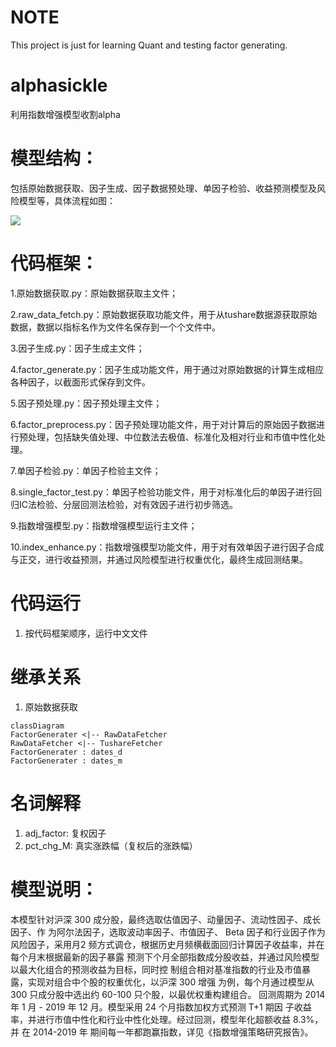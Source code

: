 # NOTE

This project is just for learning Quant and testing factor generating.

# alphasickle
利用指数增强模型收割alpha

# 模型结构：

包括原始数据获取、因子生成、因子数据预处理、单因子检验、收益预测模型及风险模型等，具体流程如图：

![](指数增强模型结构.png)

# 代码框架：

1.原始数据获取.py：原始数据获取主文件；

2.raw_data_fetch.py：原始数据获取功能文件，用于从tushare数据源获取原始数据，数据以指标名作为文件名保存到一个个文件中。

3.因子生成.py：因子生成主文件；

4.factor_generate.py：因子生成功能文件，用于通过对原始数据的计算生成相应各种因子，以截面形式保存到文件。

5.因子预处理.py：因子预处理主文件；

6.factor_preprocess.py：因子预处理功能文件，用于对计算后的原始因子数据进行预处理，包括缺失值处理、中位数法去极值、标准化及相对行业和市值中性化处理。

7.单因子检验.py：单因子检验主文件；

8.single_factor_test.py：单因子检验功能文件，用于对标准化后的单因子进行回归IC法检验、分层回测法检验，对有效因子进行初步筛选。

9.指数增强模型.py：指数增强模型运行主文件；

10.index_enhance.py：指数增强模型功能文件，用于对有效单因子进行因子合成与正交，进行收益预测，并通过风险模型进行权重优化，最终生成回测结果。

# 代码运行

1. 按代码框架顺序，运行中文文件

# 继承关系

1. 原始数据获取

```mermaid
classDiagram
FactorGenerater <|-- RawDataFetcher
RawDataFetcher <|-- TushareFetcher
FactorGenerater : dates_d
FactorGenerater : dates_m
```

# 名词解释

1. adj_factor: 复权因子
2. pct_chg_M: 真实涨跌幅（复权后的涨跌幅）

# 模型说明：

本模型针对沪深 300 成分股，最终选取估值因子、动量因子、流动性因子、成长因子、作 为阿尔法因子，选取波动率因子、市值因子、 Beta 因子和行业因子作为风险因子，采用月2
频方式调仓，根据历史月频横截面回归计算因子收益率，并在每个月末根据最新的因子暴露 预测下个月全部指数成分股收益，并通过风险模型以最大化组合的预测收益为目标，同时控 制组合相对基准指数的行业及市值暴露，实现对组合中个股的权重优化，以沪深 300 增强 为例，每个月通过模型从 300 只成分股中选出约 60-100 只个股，以最优权重构建组合。 回测周期为 2014 年 1 月 - 2019 年 12 月。模型采用 24 个月指数加权方式预测 T+1 期因 子收益率，并进行市值中性化和行业中性化处理。经过回测，模型年化超额收益 8.3%，并 在 2014-2019 年 期间每一年都跑赢指数，详见《指数增强策略研究报告》。